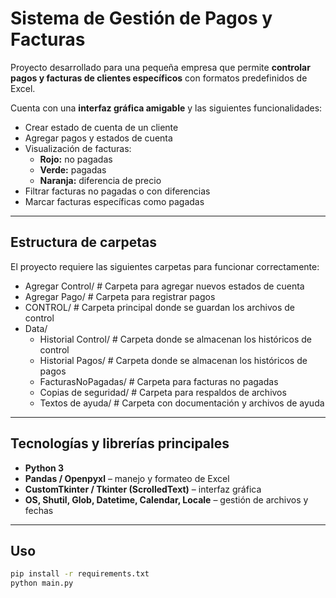 # Sistema de Gestión de Pagos y Facturas

Proyecto desarrollado para una pequeña empresa que permite **controlar pagos y facturas de clientes específicos** con formatos predefinidos de Excel.  

Cuenta con una **interfaz gráfica amigable** y las siguientes funcionalidades:

- Crear estado de cuenta de un cliente  
- Agregar pagos y estados de cuenta  
- Visualización de facturas:  
  - **Rojo:** no pagadas  
  - **Verde:** pagadas  
  - **Naranja:** diferencia de precio  
- Filtrar facturas no pagadas o con diferencias  
- Marcar facturas específicas como pagadas

---

## Estructura de carpetas

El proyecto requiere las siguientes carpetas para funcionar correctamente:
- Agregar Control/         # Carpeta para agregar nuevos estados de cuenta
- Agregar Pago/            # Carpeta para registrar pagos
- CONTROL/                 # Carpeta principal donde se guardan los archivos de control
- Data/
    - Historial Control/       # Carpeta donde se almacenan los históricos de control
    - Historial Pagos/         # Carpeta donde se almacenan los históricos de pagos
    - FacturasNoPagadas/       # Carpeta para facturas no pagadas
    - Copias de seguridad/     # Carpeta para respaldos de archivos
    - Textos de ayuda/         # Carpeta con documentación y archivos de ayuda

---

## Tecnologías y librerías principales

- **Python 3**  
- **Pandas / Openpyxl** – manejo y formateo de Excel  
- **CustomTkinter / Tkinter (ScrolledText)** – interfaz gráfica  
- **OS, Shutil, Glob, Datetime, Calendar, Locale** – gestión de archivos y fechas  

---


## Uso

```bash
pip install -r requirements.txt
python main.py
